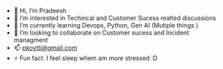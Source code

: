 - 👋 Hi, I’m Pradeesh
- 👀 I’m interested in Techincal and Customer Sucess realted discussions
- 🌱 I’m currently learning Devops, Python, Gen AI (Mutiple things )
- 💞️ I’m looking to collaborate on Customer sucess and Incident managment 
- 📫 pkoytti@gmail.com
- ⚡ Fun fact: I feel sleep whem am more stressed :D

<!---
pkoytti/pkoytti is a ✨ special ✨ repository because its `README.md` (this file) appears on your GitHub profile.
You can click the Preview link to take a look at your changes.
--->
